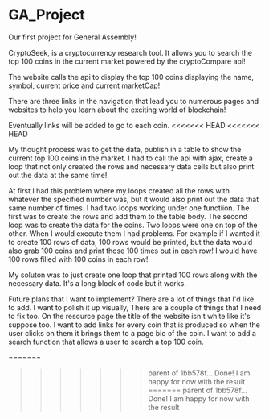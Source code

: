 # GA_Project
Our first project for General Assembly!

CryptoSeek, is a cryptocurrency research tool. It allows you to search the top 100 coins in the current market powered by the cryptoCompare api!

The website calls the api to display the top 100 coins displaying the name, symbol, current price and current marketCap!

There are three links in the navigation that lead you to numerous pages and websites to help you learn about the exciting world of blockchain!

Eventually links will be added to go to each coin.
<<<<<<< HEAD
<<<<<<< HEAD

My thought process was to get the data, publish in a table to show the current top 100 coins in the market. I had to call the api with ajax, create a loop that
not only created the rows and necessary data cells but also print out the data at the same time!

At first I had this problem where my loops created all the rows with whatever the specified number was, but it would also print out the data that same number of times.
I had two loops working under one functiion. The first was to create the rows and add them to the table body. The second loop was to create the data for the coins.
Two loops were one on top of the other. When I would execute them I had problems.
For example if I wanted it to create 100 rows of data, 100 rows would be printed, but the data would also grab 100 coins and print those 100 times but in each row!
I would have 100 rows filled with 100 coins in each row!

My soluton was to just create one loop that printed 100 rows along with the necessary data. It's a long block of code but it works.

Future plans that I want to implement? There are a lot of things that I'd like to add. I want to polish it up visually, There are a couple of things that I need to 
fix too. On the resource page the title of the website isn't white like it's suppose too. 
I want to add links for every coin that is produced so when the user clicks on them it brings them to a page bio of the coin. I want to add a search function that
allows a user to search a top 100 coin. 

=======
>>>>>>> parent of 1bb578f... Done! I am happy for now with the result
=======
>>>>>>> parent of 1bb578f... Done! I am happy for now with the result
